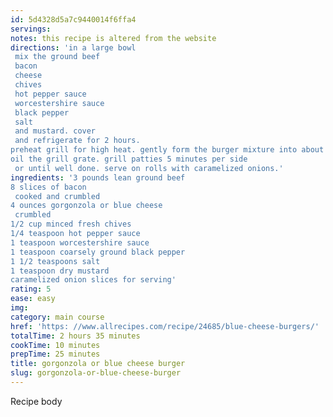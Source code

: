 ```yaml
---
id: 5d4328d5a7c9440014f6ffa4
servings:
notes: this recipe is altered from the website
directions: 'in a large bowl
 mix the ground beef
 bacon
 cheese
 chives
 hot pepper sauce
 worcestershire sauce
 black pepper
 salt
 and mustard. cover
 and refrigerate for 2 hours.
preheat grill for high heat. gently form the burger mixture into about 12 patties.
oil the grill grate. grill patties 5 minutes per side
 or until well done. serve on rolls with caramelized onions.'
ingredients: '3 pounds lean ground beef
8 slices of bacon
 cooked and crumbled
4 ounces gorgonzola or blue cheese
 crumbled
1/2 cup minced fresh chives
1/4 teaspoon hot pepper sauce
1 teaspoon worcestershire sauce
1 teaspoon coarsely ground black pepper
1 1/2 teaspoons salt
1 teaspoon dry mustard
caramelized onion slices for serving'
rating: 5
ease: easy
img:
category: main course
href: 'https: //www.allrecipes.com/recipe/24685/blue-cheese-burgers/'
totalTime: 2 hours 35 minutes
cookTime: 10 minutes
prepTime: 25 minutes
title: gorgonzola or blue cheese burger
slug: gorgonzola-or-blue-cheese-burger
---
```

Recipe body